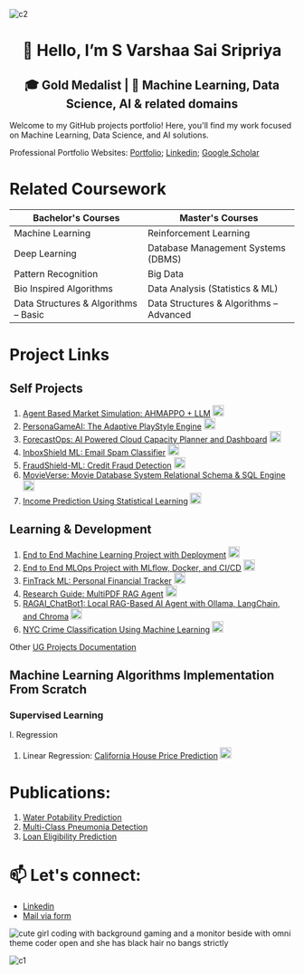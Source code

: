 ![c2](https://github.com/user-attachments/assets/0715411c-9de4-4a35-9468-b66015ad330c)

<div align="center">
  
# 👋 Hello, I’m S Varshaa Sai Sripriya

## 🎓 Gold Medalist | 🤖 Machine Learning, Data Science, AI & related domains 

</div> 

Welcome to my GitHub projects portfolio! Here, you'll find my work focused on Machine Learning, Data Science, and AI solutions. 

Professional Portfolio Websites: [Portfolio](https://svarshaasaisripriya-portfolio.netlify.app/); [Linkedin](https://www.linkedin.com/in/varshaasaisheshadhri/); [Google Scholar](https://scholar.google.com/citations?hl=en&user=4T_DQV0AAAAJ)

# Related Coursework

| Bachelor's Courses                       | Master's Courses                                      |
|-----------------------------------------|--------------------------------------------------------|
| Machine Learning                        | Reinforcement Learning                               |
| Deep Learning                           | Database Management Systems (DBMS)                   |
| Pattern Recognition                     | Big Data                                              |
| Bio Inspired Algorithms                 | Data Analysis (Statistics & ML)                      |
| Data Structures & Algorithms – Basic    | Data Structures & Algorithms – Advanced              |

# Project Links

## Self Projects

  1. [Agent Based Market Simulation: AHMAPPO + LLM](https://github.com/S-Varshaa-Sai-Sripriya/Agent-Based-Market-Simulation-AHMAPPO-with-LLM-Integration)      <img src="https://cdn.jsdelivr.net/gh/devicons/devicon/icons/python/python-original.svg" width="20" />
  2. [PersonaGameAI: The Adaptive PlayStyle Engine](https://github.com/S-Varshaa-Sai-Sripriya/PersonaGameAI)      <img src="https://cdn.jsdelivr.net/gh/devicons/devicon/icons/python/python-original.svg" width="20" />
  3. [ForecastOps: AI Powered Cloud Capacity Planner and Dashboard](https://github.com/S-Varshaa-Sai-Sripriya/ForecastOps-AI-Powered-Cloud-Capacity-Planner-and-Dashboard)      <img src="https://cdn.jsdelivr.net/gh/devicons/devicon/icons/python/python-original.svg" width="20" /> 
  4. [InboxShield ML: Email Spam Classifier](https://github.com/S-Varshaa-Sai-Sripriya/InboxShield-ML)      <img src="https://cdn.jsdelivr.net/gh/devicons/devicon/icons/python/python-original.svg" width="20" />
  5. [FraudShield-ML: Credit Fraud Detection](https://github.com/S-Varshaa-Sai-Sripriya/FraudShield-ML-Credit-Fraud-Detection)      <img src="https://cdn.jsdelivr.net/gh/devicons/devicon/icons/python/python-original.svg" width="20" />
  6. [MovieVerse: Movie Database System Relational Schema & SQL Engine](https://github.com/S-Varshaa-Sai-Sripriya/Movie-Database-System-Relational-Schema-SQL-Engine)      <img src="https://cdn.jsdelivr.net/gh/devicons/devicon/icons/mysql/mysql-original.svg" width="20" />
  7. [Income Prediction Using Statistical Learning](https://github.com/S-Varshaa-Sai-Sripriya/Income-Prediction-Using-Statistical-Learning)      <img src="https://cdn.jsdelivr.net/gh/devicons/devicon/icons/r/r-original.svg" width="20" />

## Learning & Development 

  1. [End to End Machine Learning Project with Deployment](https://github.com/S-Varshaa-Sai-Sripriya/End-to-End-Machine-Learning-Project-with-Deployment-Student-Performance-Predictor)      <img src="https://cdn.jsdelivr.net/gh/devicons/devicon/icons/python/python-original.svg" width="20" />
  2. [End to End MLOps Project with MLflow, Docker, and CI/CD](https://github.com/S-Varshaa-Sai-Sripriya/End-to-End-MLOps-Project-with-MLflow-Docker-and-CI-CD)      <img src="https://cdn.jsdelivr.net/gh/devicons/devicon/icons/python/python-original.svg" width="20" />
  3. [FinTrack ML: Personal Financial Tracker](https://github.com/S-Varshaa-Sai-Sripriya/FinTrack-ML)      <img src="https://cdn.jsdelivr.net/gh/devicons/devicon/icons/python/python-original.svg" width="20" />
  4. [Research Guide: MultiPDF RAG Agent](https://github.com/S-Varshaa-Sai-Sripriya/Research-Guide-MultiPDF-RAG-Agent)      <img src="https://cdn.jsdelivr.net/gh/devicons/devicon/icons/python/python-original.svg" width="20" />
  5. [RAGAI_ChatBot1: Local RAG-Based AI Agent with Ollama, LangChain, and Chroma](https://github.com/S-Varshaa-Sai-Sripriya/RAGAI_ChatBot1)      <img src="https://cdn.jsdelivr.net/gh/devicons/devicon/icons/python/python-original.svg" width="20" />
  6. [NYC Crime Classification Using Machine Learning](https://github.com/S-Varshaa-Sai-Sripriya/NYC-Crime-Classification-Using-Machine-Learning)      <img src="https://cdn.jsdelivr.net/gh/devicons/devicon/icons/r/r-original.svg" width="20" />

Other [UG Projects Documentation](https://github.com/S-Varshaa-Sai-Sripriya/BTech-Projects-Portfolio-Documentation)

## Machine Learning Algorithms Implementation From Scratch

### Supervised Learning

I. Regression

1. Linear Regression: [California House Price Prediction](https://github.com/S-Varshaa-Sai-Sripriya/California-House-Price-Prediction-Linear-Regression)      <img src="https://cdn.jsdelivr.net/gh/devicons/devicon/icons/python/python-original.svg" width="20" />

# Publications:

  1. [Water Potability Prediction](https://www.researchgate.net/publication/373908648_Machine_Learning_Methods_for_Balanced_and_Imbalanced_Datasets_to_Predict_Consumable_Water)
  2. [Multi-Class Pneumonia Detection](https://ieeexplore.ieee.org/document/9936750)
  3. [Loan Eligibility Prediction](https://ieeexplore.ieee.org/document/9951727)

# 📫 Let's connect: 

- [Linkedin](https://www.linkedin.com/in/varshaasaisheshadhri/)
- [Mail via form](https://forms.gle/4he63uTbjhTcTU5t5)

![cute girl coding with background gaming and a monitor beside with omni theme coder open and she has black hair no bangs strictly](https://github.com/user-attachments/assets/71a646ee-db7d-47a4-8a87-fd668e1298a3)

![c1](https://github.com/user-attachments/assets/796077c5-3157-41dd-8944-576da343d44c)
<!---
S-Varshaa-Sai-Sripriya/S-Varshaa-Sai-Sripriya is a ✨ special ✨ repository because its `README.md` (this file) appears on your GitHub profile.
You can click the Preview link to take a look at your changes.
--->

<!-- ![Top Langs](https://github-readme-stats.vercel.app/api/top-langs/?username=S-Varshaa-Sai-Sripriya&layout=compact&theme=react)  ![Varshaa's GitHub Stats](https://github-readme-stats.vercel.app/api?username=S-Varshaa-Sai-Sripriya&show_icons=true&theme=react&hide=contribs&count_private=true) ![Preferred language](https://img.shields.io/badge/Python-3776AB?style=flat-square&logo=python&logoColor=white) --!>
